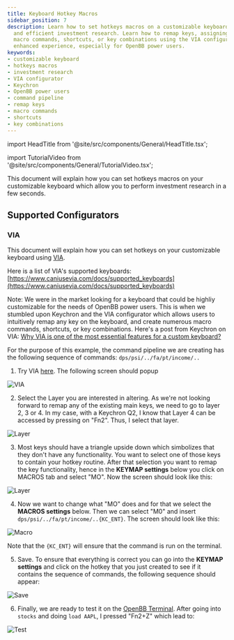 ```yaml
---
title: Keyboard Hotkey Macros
sidebar_position: 7
description: Learn how to set hotkeys macros on a customizable keyboard for swift
  and efficient investment research. Learn how to remap keys, assigning them custom
  macro commands, shortcuts, or key combinations using the VIA configurator for an
  enhanced experience, especially for OpenBB power users.
keywords:
- customizable keyboard
- hotkeys macros
- investment research
- VIA configurator
- Keychron
- OpenBB power users
- command pipeline
- remap keys
- macro commands
- shortcuts
- key combinations
---
```


import HeadTitle from '@site/src/components/General/HeadTitle.tsx';

<HeadTitle title="Keyboard Hotkey Macros - Usage | OpenBB Terminal Docs" />

import TutorialVideo from '@site/src/components/General/TutorialVideo.tsx';

<TutorialVideo
  youtubeLink="https://www.youtube.com/embed/cgeN3Ep2nEw?si=YR6l4AfhhJjxzH0H"
  videoLegend="Long video on using VIA to configure my Keychron keyboard for OpenBB"
/>

This document will explain how you can set hotkeys macros on your customizable keyboard which allow you to perform investment research in a few seconds.

## Supported Configurators

### VIA

This document will explain how you can set hotkeys on your customizable keyboard using [VIA](https://www.caniusevia.com/).

Here is a list of VIA's supported keyboards: [https://www.caniusevia.com/docs/supported_keyboards](https://www.caniusevia.com/docs/supported_keyboards)

Note: We were in the market looking for a keyboard that could be highliy customizable for the needs of OpenBB power users. This is when we stumbled upon Keychron and the VIA configurator which allows users to intuitively remap any key on the keyboard, and create numerous macro commands, shortcuts, or key combinations.
Here's a post from Keychron on VIA: [Why VIA is one of the most essential features for a custom keyboard?](https://www.keychron.com/blogs/news/why-qmk-via-is-one-of-the-most-essential-features-for-a-custom-keyboard)

For the purpose of this example, the command pipeline we are creating has the following sequence of commands: `dps/psi/../fa/pt/income/..`

1. Try VIA [here](https://usevia.app/). The following screen should popup

![VIA](https://user-images.githubusercontent.com/25267873/236660856-f92ac602-cde9-48e6-8029-c083fbb75ff9.png)

2. Select the Layer you are interested in altering. As we're not looking forward to remap any of the existing main keys, we need to go to layer 2, 3 or 4. In my case, with a Keychron Q2, I know that Layer 4 can be accessed by pressing on "Fn2". Thus, I select that layer.

![Layer](https://user-images.githubusercontent.com/25267873/236660841-09203874-8a8e-4393-8674-357aad67a22b.png)

3. Most keys should have a triangle upside down which simbolizes that they don't have any functionality. You want to select one of those keys to contain your hotkey routine. After that selection you want to remap the key functionality, hence in the **KEYMAP settings** below you click on MACROS tab and select "MO". Now the screen should look like this:

![Layer](https://user-images.githubusercontent.com/25267873/236660948-a148582e-f928-4f12-ae54-9bdd3adfd020.png)

4. Now we want to change what "MO" does and for that we select the **MACROS settings** below. Then we can select "M0" and insert `dps/psi/../fa/pt/income/..{KC_ENT}`. The screen should look like this:

![Macro](https://user-images.githubusercontent.com/25267873/236661126-eeb5dc7c-2c01-4a43-ab64-12c470e864ce.png)

Note that the `{KC_ENT}` will ensure that the command is run on the terminal.

5. Save. To ensure that everything is correct you can go into the **KEYMAP settings** and click on the hotkey that you just created to see if it contains the sequence of commands, the following sequence should appear:

![Save](https://user-images.githubusercontent.com/25267873/236661232-4f9119de-af37-49a2-948d-cfd6d650ed92.png)

6. Finally, we are ready to test it on the [OpenBB Terminal](https://my.openbb.co/app/terminal). After going into `stocks` and doing `load AAPL`, I pressed "Fn2+Z" which lead to:

![Test](https://user-images.githubusercontent.com/25267873/236660272-290fe586-7663-4cd6-bfc0-80b7f8f2efd1.png)
